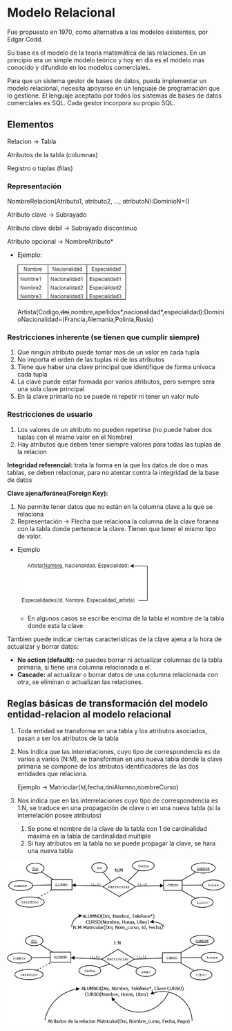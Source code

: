 # Modelo Relacional

Fue propuesto en 1970, como alternativa a los modelos existentes, por Edgar Codd.

Su base es el modelo de la teoría matemática de las relaciones. En un principio era un simple modelo teórico y hoy en día es el modelo más conocido y difundido en los modelos comerciales.

Para que un sistema gestor de bases de datos, pueda implementar un modelo relacional, necesita apoyarse en un lenguaje de programación que lo gestione. El lenguaje aceptado por todos los sistemas de bases de datos comerciales es SQL. Cada gestor incorpora su propio SQL.

## Elementos

Relacion → Tabla

Atributos de la tabla (columnas)

Registro o tuplas (filas)

### Representación

NombreRelacion(Atributo1, atributo2, …, atributoN):DominioN=()

Atributo clave → Subrayado

Atributo clave débil → Subrayado discontinuo

Atributo opcional → NombreAtributo*

- Ejemplo:
    
    ![imagen1.png](./img/imagen12.png)
    
    Artista(Codigo,~~dni~~,nombre,apellidos*,nacionalidad*,especialidad):DominioNacionalidad=(Francia,Alemania,Polinia,Rusia)
    

### Restricciones inherente (se tienen que cumplir siempre)

1. Que ningún atributo puede tomar mas de un valor en cada tupla
2. No importa el orden de las tuplas ni de los atributos
3. Tiene que haber una clave principal que identifique de forma univoca cada tupla
4. La clave puede estar formada por varios atributos, pero siempre sera una sola clave principal
5. En la clave primaria no se puede ni repetir ni tener un valor nulo

### Restricciones de usuario

1. Los valores de un atributo no pueden repetirse (no puede haber dos tuplas con el mismo valor en el Nombre)
2. Hay atributos que deben tener siempre valores para todas las tuplas de la relacion

**Integridad referencial:** trata la forma en la que los datos de dos o mas tablas, se deben relacionar, para no atentar contra la integridad de la base de datos

**Clave ajena/foránea(Foreign Key):**

1. No permite tener datos que no están en la columna clave a la que se relaciona
2. Representación → Flecha que relaciona la columna de la clave foranea con la tabla donde pertenece la clave. Tienen que tener el mismo tipo de valor.
- Ejemplo
    
    ![imagen2.png](./img/imagen13.png)
    
    - En algunos casos se escribe encima de la tabla el nombre de la tabla donde esta la clave

Tambien puede indicar ciertas caracteristicas de la clave ajena a la hora de actualizar y borrar datos:

- **No action (default):** no puedes borrar ni actualizar columnas de la tabla primaria, si tiene una columna relacionada a el.
- **Cascade:** al actualizar o borrar datos de una columna relacionada con otra, se eliminan o actualizan las relaciones.

## Reglas básicas de transformación del modelo entidad-relacion al modelo relacional

1. Toda entidad se transforma en una tabla y los atributos asociados, pasan a ser los atributos de la tabla
2. Nos indica que las interrelaciones, cuyo tipo de correspondencia es de varios a varios (N:M), se transforman en una nueva tabla donde la clave primaria se compone de los atributos identificadores de las dos entidades que relaciona.
    
    Ejemplo → Matricular(Id,fecha,dniAlumno,nombreCurso)
    
3. Nos indica que en las interrelaciones cuyo tipo de correspondencia es 1:N, se traduce en una propagación de clave o en una nueva tabla (si la interrelación posee atributos)
    1. Se pone el nombre de la clave de la tabla con 1 de cardinalidad maxima en la tabla de cardinalidad multiple
    2. Si hay atributos en la tabla no se puede propagar la clave, se hara una nueva tabla

![imagen3.png](./img/imagen14.png)